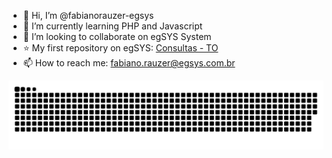 

- :wave: Hi, I’m @fabianorauzer-egsys
- 🌱 I’m currently learning PHP and Javascript
- :revolving_hearts: I’m looking to collaborate on egSYS System
- :star: My first repository on egSYS: <a href=“https://github.com/egsys-dev/syspm-webservice-consultas-to“>Consultas - TO</a>
- 📫 How to reach me: fabiano.rauzer@egsys.com.br


</div>
 
  ![Snake animation](https://github.com/fabianorauzer-egsys/fabianorauzer-egsys/blob/output/github-contribution-grid-snake.svg)
 
</div>
 
